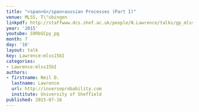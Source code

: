 ```yaml
---
title: "<span>G</span>aussian Processes (Part I)"
venue: MLSS, T\"ubingen
linkpdf: http://staffwww.dcs.shef.ac.uk/people/N.Lawrence/talks/gp_mlss15b.pdf
year: '2015'
youtube: S9RbSCpy_pg
month: 7
day: '16'
layout: talk
key: Lawrence:mlss15bI
categories:
- Lawrence:mlss15bI
authors:
- firstname: Neil D.
  lastname: Lawrence
  url: http://inverseprobability.com
  institute: University of Sheffield
published: 2015-07-16
---
```

